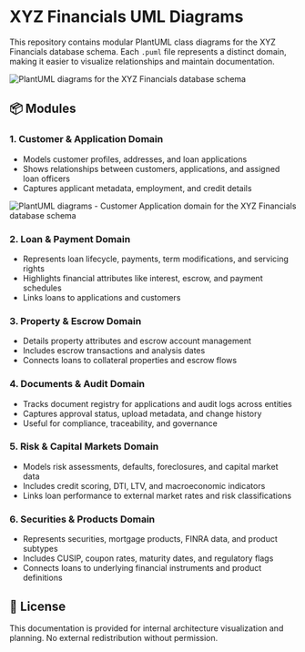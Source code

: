 ﻿# XYZ Financials UML Diagrams

This repository contains modular PlantUML class diagrams for the XYZ Financials database schema. Each `.puml` file represents a distinct domain, making it easier to visualize relationships and maintain documentation.


![PlantUML diagrams for the XYZ Financials database schema](https://www.plantuml.com/plantuml/png/fLTDRzj64BthL_3M67K0ou4Bn82BwCD215YsO2a1cjkO74k3aBlCpZ2rMkI_bqkDfMMvL57aPhsto_b-i_x00awg8X_mLp8bE2YID0VcaOYZfqfmdbgpehymkHWCVabkRcwIYNMOt1eX8MIF39eRoQHYiGKwJluU9Cclhp_dq-Gw8ICrDYF7SWy5reZv3YxTWdjpTN5MKtVGnwnMzpNO0CEX1wOW-F0y9YVRciX0i0Pl2w0yl3oyQ6uljzPWY5ysyCYO2lAvIMrZCiEK2iZV3A_EBy-QhvMvtHLeP2KW5NUyqXFe8YR_G72iV7Q8VU8m8rcbrc68WM3c0z98X0hKR7mginZvOw3f7fLbJYa8MQCP3v0WwP4wB9tDgbG2vE7vcTBmJFZvY7yMpAYmbP58yZovh5nfELRDddnESijaDe6fjWypRDNfOczgkfu7gDgleolHoUupv1N6_5j_xbvwR9hg6HrcBVAT9zVeYWEf-PcY8SWV4TYQLdzTNPqTY-HpeTNnVyRpUw9OGJWdwtUo87CZw935nnWFxjW7ZZPajEfXAHOWbIFP_GkrHhRvRWcx0jkcBpMjM00PCfinv63IRZaY7Q4ZUikfity-uhUAzdb_eYRsnJo6XS47BQAQemwsdR_7bpYXuCpLTj2akwvlAqmhHs5DuYCRZAj-L9j1VuNts-rnoh5kh9hjfIEJKWbv_4JG2dq7DEkzz1q8pX1xiwqUBb2sDkjE-Tg1OKYrwRlIgTTZBQ6JdI9pdoZglAcMQQRrryzkeV-vNyOEJBeDZ7uaX-rYJcnH43DPqvdB_hauHhgmJZQmGTK2ZRQh38e4KONkAxlUbTsOsyem1iRJGh8W4rjo2tZfAAuUxrSjlNU23wLgXf7ypNcK2dr7LOdZ8AgUJb60SirRH6H7MUQG-OuC3hkP2-dB23qXsSMt7xw-PXellr0viLcxDFiF-B1Tzni7_oCrqyV7kA9S3d6ilbNW_D0UeJ5cpjg2W-BALf536j-T3njpbVyyuz9HLBudbNDef7VP0akzwXmGGzuQW3RLTtyDBoDcP2xwZUXhpX_jqwMF3wCP8iVsGsvjziMQJWc2JCFBV1eJ2o6fij2Xz-U_DOmrcmWLJAyk44BjlyX2UONYawjqNnjCFgtcon1-lny9hl2_zthJVAKryJ6VGOfQYBvcw5lswe6BX5FR8hDf4xqggCspTf25uOHmfrqllFS_Nl-7USHy_tBUKiaU6Hp_UtdxzlVmTUQDRu478TISyUhaIQj2X3oe8ILratb-WmPTcmxgx-K9qg-O9K-xk0tTOFuaCDF6r6V5TizsDi9rqhnWM0BB7VcxJjZxihV_0KrM5Va_) <br/>


## 📦 Modules

### 1. Customer & Application Domain

- Models customer profiles, addresses, and loan applications
- Shows relationships between customers, applications, and assigned loan officers
- Captures applicant metadata, employment, and credit details

![PlantUML diagrams - Customer Application domain for the XYZ Financials database schema](https://www.plantuml.com/plantuml/png/hP7DIiKm48NtUOfPAj8YWfiif4KHXA8kV84nIMqWFoKp4KHyTxE8s6ZlNTtbEVF1bymCn9WuUoUKGoAupSJHcqJmAG0kVkB37KYmWKjtRnFn8tfJcl2EIIsOpgulpyjemaEJlk_5b_ZZ6BLEXiXKLuqRrOwzGYyVQsEv-cyPrzLPXMnZg89DSrpodABEYZVDqpnRrJ2DQueOAb9TDPreRxzNwRgRdVr9M91Qgls_1CgltZA9fYvS-tO9I6JVWj70KGmcwEpTDm00) <br/>


### 2. Loan & Payment Domain
 
- Represents loan lifecycle, payments, term modifications, and servicing rights
- Highlights financial attributes like interest, escrow, and payment schedules
- Links loans to applications and customers



### 3. Property & Escrow Domain
 
- Details property attributes and escrow account management
- Includes escrow transactions and analysis dates
- Connects loans to collateral properties and escrow flows



### 4. Documents & Audit Domain

- Tracks document registry for applications and audit logs across entities
- Captures approval status, upload metadata, and change history
- Useful for compliance, traceability, and governance


### 5. Risk & Capital Markets Domain

- Models risk assessments, defaults, foreclosures, and capital market data
- Includes credit scoring, DTI, LTV, and macroeconomic indicators
- Links loan performance to external market rates and risk classifications



### 6. Securities & Products Domain

- Represents securities, mortgage products, FINRA data, and product subtypes
- Includes CUSIP, coupon rates, maturity dates, and regulatory flags
- Connects loans to underlying financial instruments and product definitions



## 📜 License
This documentation is provided for internal architecture visualization and planning. No external redistribution without permission.
